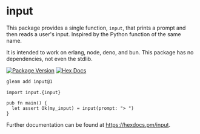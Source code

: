 # input

This package provides a single function, `input`, that prints a prompt
and then reads a user's input. Inspired by the Python function of the
same name.

It is intended to work on erlang, node, deno, and bun.
This package has no dependencies, not even the stdlib.

[![Package Version](https://img.shields.io/hexpm/v/input)](https://hex.pm/packages/input)
[![Hex Docs](https://img.shields.io/badge/hex-docs-ffaff3)](https://hexdocs.pm/input/)

```sh
gleam add input@1
```
```gleam
import input.{input}

pub fn main() {
  let assert Ok(my_input) = input(prompt: "> ")
}
```

Further documentation can be found at <https://hexdocs.pm/input>.
